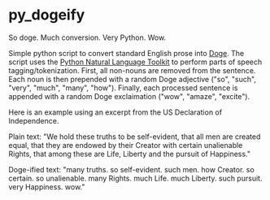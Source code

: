py_dogeify
==========

So doge. Much conversion. Very Python. Wow. 

Simple python script to convert standard English prose into [Doge](http://en.wikipedia.org/wiki/Doge_(meme)). The script uses the [Python Natural Language Toolkit](http://www.nltk.org/) to perform parts of speech tagging/tokenization. First, all non-nouns are removed from the sentence. Each noun is then prepended with a random Doge adjective ("so", "such", "very", "much", "many", "how"). Finally, each processed sentence is appended with a random Doge exclaimation ("wow", "amaze", "excite").

Here is an example using an excerpt from the US Declaration of Independence. 

Plain text:
"We hold these truths to be self-evident, that all men are created equal, that they are endowed by their Creator with certain unalienable Rights, that among these are Life, Liberty and the pursuit of Happiness."

Doge-ified text:
"many truths. so self-evident. such men. how Creator. so certain. so unalienable. many Rights. much Life. much Liberty. such pursuit. very Happiness. wow."
